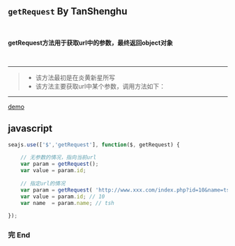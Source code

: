 ## `getRequest` By TanShenghu

<br>

**getRequest方法用于获取url中的参数，最终返回object对象**

<br>

---

> - 该方法最初是在炎黄新星所写
> - 该方法主要获取url中某个参数，调用方法如下：

---

[demo](http://www.tanshenghu.com/widget/getRequest/examples/getRequest.html)

## javascript


```javascript
seajs.use(['$','getRequest'], function($, getRequest) {
	
	// 无参数的情况，指向当前url
	var param = getRequest();
	var value = param.id;
	
	// 指定url的情况
	var param = getRequest( 'http://www.xxx.com/index.php?id=10&name=tsh' );
	var value = param.id; // 10
	var name  = param.name; // tsh
	
});
```


### 完 End